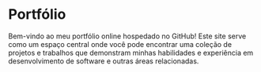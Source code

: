 # Portfólio

Bem-vindo ao meu portfólio online hospedado no GitHub! Este site serve como um espaço central onde você pode encontrar uma coleção de projetos e trabalhos que demonstram minhas habilidades e experiência em desenvolvimento de software e outras áreas relacionadas. 
#
